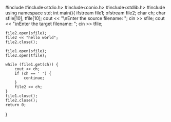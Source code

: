 #include<iostream>
#include<stdio.h>
#include<conio.h>
#include<stdlib.h>
#include<fstream>
using namespace std;
int main(){
	ifstream file1;
	ofstream file2;
	char ch;
	char sfile[10], tfile[10];
	cout << "\nEnter the source filename: ";
	cin >> sfile;
	cout << "\nEnter the target filename: ";
	cin >> tfile;

	file2.open(sfile);
	file2 << "hello world";
	file2.close();

	file1.open(sfile);
	file2.open(tfile);

	while (file1.get(ch)) {
		cout << ch;
		if (ch == ' ') {
			continue;
		}
		file2 << ch;
	}
	file1.close();
	file2.close();
	return 0;
}
